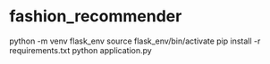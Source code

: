 # fashion_recommender



python -m venv flask_env
source flask_env/bin/activate
pip install -r requirements.txt
python application.py

